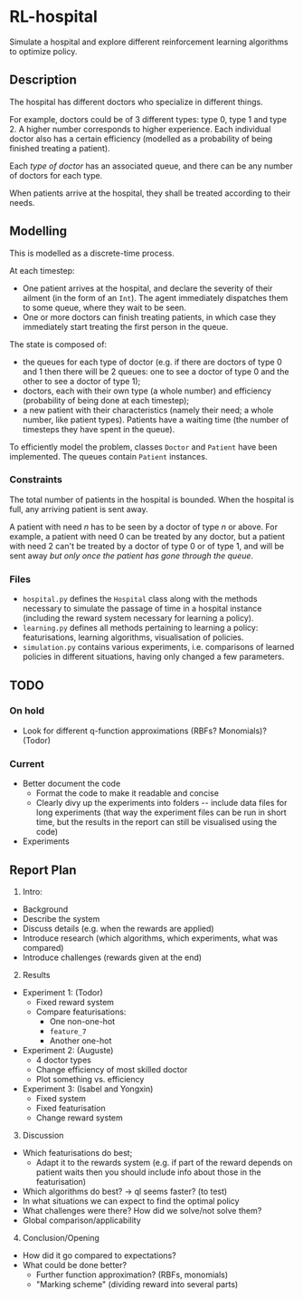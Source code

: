 # RL-hospital

Simulate a hospital and explore different reinforcement learning algorithms to optimize policy.

## Description
The hospital has different doctors who specialize in different things.

For example, doctors could be of 3 different types: type 0, type 1 and type 2.
A higher number corresponds to higher experience.
Each individual doctor also has a certain efficiency (modelled as a probability of being finished treating a patient).

Each *type of doctor* has an associated queue, and there can be any number of doctors for each type.

When patients arrive at the hospital, they shall be treated according to their needs.

## Modelling

This is modelled as a discrete-time process.

At each timestep:
- One patient arrives at the hospital, and declare the severity of their ailment (in the form of an `Int`).
The agent immediately dispatches them to some queue, where they wait to be seen.
- One or more doctors can finish treating patients, in which case they immediately start treating the first person in the queue.

The state is composed of:
- the queues for each type of doctor (e.g.
if there are doctors of type 0 and 1 then there will be 2 queues: one to see a doctor of type 0 and the other to see a doctor of type 1);
- doctors, each with their own type (a whole number) and efficiency (probability of being done at each timestep);
- a new patient with their characteristics (namely their need; a whole number, like patient types).
Patients have a waiting time (the number of timesteps they have spent in the queue).

To efficiently model the problem, classes `Doctor` and `Patient` have been implemented.
The queues contain `Patient` instances.

### Constraints
The total number of patients in the hospital is bounded.
When the hospital is full, any arriving patient is sent away.

A patient with need *n* has to be seen by a doctor of type *n* or above.
For example, a patient with need 0 can be treated by any doctor, but a patient with need 2 can't be treated by a doctor of type 0 or of type 1, and will be sent away *but only once the patient has gone through the queue*.

### Files
- `hospital.py` defines the `Hospital` class along with the methods necessary to simulate the passage of time in a hospital instance (including the reward system necessary for learning a policy).
- `learning.py` defines all methods pertaining to learning a policy: featurisations, learning algorithms, visualisation of policies.
- `simulation.py` contains various experiments, i.e. comparisons of learned policies in different situations, having only changed a few parameters.

## TODO
### On hold
- Look for different q-function approximations (RBFs? Monomials)? (Todor)
### Current
- Better document the code
  - Format the code to make it readable and concise
  - Clearly divy up the experiments into folders -- include data files for long experiments (that way the experiment files can be run in short time, but the results in the report can still be visualised using the code)
- Experiments


## Report Plan
1. Intro:
- Background
- Describe the system
- Discuss details (e.g. when the rewards are applied)
- Introduce research (which algorithms, which experiments, what was compared)
- Introduce challenges (rewards given at the end)
2. Results
- Experiment 1: (Todor)
  - Fixed reward system
  - Compare featurisations:
    - One non-one-hot
    - `feature_7`
    - Another one-hot
- Experiment 2: (Auguste)
  - 4 doctor types
  - Change efficiency of most skilled doctor
  - Plot something vs. efficiency
- Experiment 3: (Isabel and Yongxin)
  - Fixed system
  - Fixed featurisation
  - Change reward system
3. Discussion
- Which featurisations do best;
  - Adapt it to the rewards system (e.g. if part of the reward depends on patient waits then you should include info about those in the featurisation)
- Which algorithms do best? -> ql seems faster? (to test)
- In what situations we can expect to find the optimal policy
- What challenges were there? How did we solve/not solve them?
- Global comparison/applicability
4. Conclusion/Opening
- How did it go compared to expectations?
- What could be done better?
  - Further function approximation? (RBFs, monomials)
  - "Marking scheme" (dividing reward into several parts)
